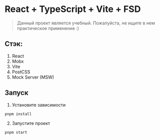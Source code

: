 # React + TypeScript + Vite + FSD

> Данный проект является учебный. 
> Пожалуйста, не ищите в нем практическое применение :)

## Стэк:

1. React
2. Mobx
3. Vite
4. PostCSS
5. Mock Server (MSW)

## Запуск

1. Установите зависимости

```bash
pnpm install
```

2. Запустите проект

```bash
pnpm start
```
